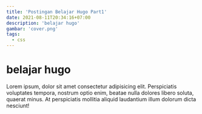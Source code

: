 ```yaml
---
title: 'Postingan Belajar Hugo Part1'
date: 2021-08-11T20:34:16+07:00
description: 'belajar hugo'
gambar: 'cover.png'
tags:
  - css
---
```


# belajar hugo

Lorem ipsum, dolor sit amet consectetur adipisicing elit. Perspiciatis voluptates tempora, nostrum optio enim, beatae nulla dolores libero soluta, quaerat minus. At perspiciatis mollitia aliquid laudantium illum dolorum dicta nesciunt!
